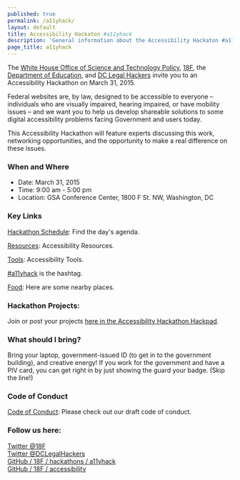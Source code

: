 ```yaml
---
published: true
permalink: /a11yhack/
layout: default
title: Accessibility Hackaton #a11yhack
description: 'General information about the Accessibility Hackaton #a11yhack @ 18f'
page_title: a11yhack
---
```


The [White House Office of Science and Technology Policy](https://www.whitehouse.gov/administration/eop/ostp), [18F](https://18f.gsa.gov/), the [Department of Education](http://www.ed.gov/), and [DC Legal Hackers](http://dclegalhackers.org/) invite you to an Accessibility Hackathon on March 31, 2015.

Federal websites are, by law, designed to be accessible to everyone – individuals who are visually impaired, hearing impaired, or have mobility issues – and we want you to help us develop shareable solutions to some digital accessibility problems facing Government and users today.

This Accessibility Hackathon will feature experts discussing this work, networking opportunities, and the opportunity to make a real difference on these issues.

### When and Where

* Date: March 31, 2015
* Time: 9:00 am - 5:00 pm
* Location: GSA Conference Center, 1800 F St. NW, Washington, DC

### Key Links

[Hackathon Schedule]({{site.baseurl}}/a11yhack/schedule): Find the day's agenda.

[Resources]({{site.baseurl}}/a11yhack/resources): Accessibility Resources.

[Tools]({{site.baseurl}}/a11yhack/tools): Accessibility Tools.

[#a11yhack](https://twitter.com/search?q=%23a11yhack&amp;src=typd) is the hashtag.

[Food]({{site.baseurl}}/lunch): Here are some nearby places.


### Hackathon Projects:

Join or post your projects <a href="https://github.com/18F/hackathons/wiki/">here in the Accessibility Hackathon Hackpad</a>.

### What should I bring?

Bring your laptop, government-issued ID (to get in to the government building), and creative energy! If you work for the government and have a PIV card, you can get right in by just showing the guard your badge. (Skip the line!)

### Code of Conduct

[Code of Conduct](/a11yhack/codeofconduct): Please check out our draft code of conduct.

### Follow us here:

<i class="icon-twitter"></i> <a href="https://twitter.com/18f">Twitter @18F</a><br/><i class="icon-twitter"></i> <a href="https://twitter.com/DCLegalHackers">Twitter @DCLegalHackers</a><br/>
<i class="icon-github2"></i> <a href="https://github.com/18f/hackathons/a11yhack">GitHub / 18F / hackathons / a11yhack</a><br/>
<i class="icon-github2"></i> <a href="https://github.com/18f/accessibility">GitHub / 18F / accessibility</a>
